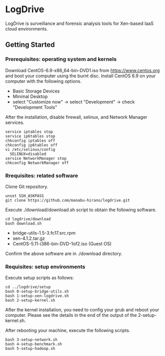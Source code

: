 # LogDrive

LogDrive is surveillance and forensic analysis tools for Xen-based IaaS cloud environments.

## Getting Started

### Prerequisites: operating system and kernels

Download CentOS-6.9-x86_64-bin-DVD1.iso from https://www.centos.org and boot your computer using the burnt disc. Install CentOS 6.9 on your computer with the following options.

- Basic Storage Devices
- Minimal Desktop
 - select "Customize now" -> select "Development" -> check "Development Tools"

After the installation, disable firewall, selinux, and Network Manager services.

    service iptables stop
    service ip6tables stop
    chkconfig iptables off
    chkconfig ip6tables off
    vi /etc/selinux/config
      SELINUX=disabled
    service NetworkManager stop
    chkconfig NetworkManager off

### Rrequisites: related software

Clone Git repository.

    unset SSH_ASKPASS
    git clone https://github.com/manabu-hirano/logdrive.git

Execute ./download/download.sh script to obtain the following software.

    cd logdrive/download
    bash download.sh

- bridge-utils-1.5-3.fc17.src.rpm
- xen-4.1.2.tar.gz
- CentOS-5.11-i386-bin-DVD-1of2.iso (Guest OS)

Confirm the above software are in ./download directory.

### Requisites: setup environments

Execute setup scripts as follows:

    cd ../logdrive/setup
    bash 0-setup-bridge-utils.sh
    bash 1-setup-xen-logdrive.sh
    bash 2-setup-kernel.sh

After the kernel installation, you need to config your grub
and reboot your computer. Please see the details in the end
of the output of the 2-setup-kernel.sh.

After rebooting your machine, execute the following scripts.

    bash 3-setup-network.sh
    bash 4-setup-benchmark.sh
    bash 5-setup-hadoop.sh



